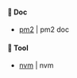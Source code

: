 #### :closed_book: Doc

* [pm2](https://pm2.io/doc/en/runtime/overview/) | pm2 doc

#### :closed_book: Tool

* [nvm](https://github.com/creationix/nvm) | nvm
